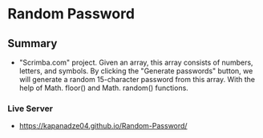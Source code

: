 # Random Password

## Summary

- "Scrimba.com" project. Given an array, this array consists of numbers, letters, and symbols. By clicking the "Generate passwords" button, we will generate a random 15-character password from this array. With the help of Math. floor() and Math. random() functions.

### Live Server

- https://kapanadze04.github.io/Random-Password/